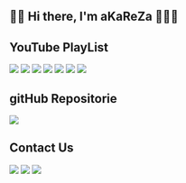 ## 👋🏽 Hi there, I'm aKaReZa 👨🏽‍💻

YouTube PlayList
-------------
[![](https://img.shields.io/badge/PCB-YouTube-red)](https://www.youtube.com/playlist?list=PLDdvbHxhit_W--r5IEt43l0Vvq7jrmNnc) [![](https://img.shields.io/badge/Microcontroller-YouTube-red)](https://www.youtube.com/playlist?list=PLDdvbHxhit_X3Aj13pAqfhCX3Dn080p6r) [![](https://img.shields.io/badge/C&C++-YouTube-red)](https://www.youtube.com/playlist?list=PLDdvbHxhit_W9vpcuL50-rDclk618TX1m) [![](https://img.shields.io/badge/AVR-YouTube-red)](https://www.youtube.com/playlist?list=PLDdvbHxhit_Wx2JMPtw0zOPWzKg26iM7O)  [![](https://img.shields.io/badge/Simulation-YouTube-red)](https://www.youtube.com/playlist?list=PLDdvbHxhit_Vf8L-iqs1Ghmh3y3YMZl1j) [![](https://img.shields.io/badge/Repair-YouTube-red)](https://www.youtube.com/playlist?list=PLDdvbHxhit_V9iBONUs84wzHkYQkxk7gm) [![](https://img.shields.io/badge/Question&Answer-YouTube-red)](https://www.youtube.com/playlist?list=PLDdvbHxhit_UshAdCjgSqWPBRVwbOWHef)


gitHub Repositorie
-------------
[![](https://img.shields.io/badge/AVR-gitHub-white)](https://github.com/aKaReZa75/AVR) 



Contact Us
-------------
[![](https://img.shields.io/badge/E-Mail-yellow)](mailto:aKaReZa75@gmail.com) [![](https://img.shields.io/badge/You-Tube-red)](https://www.youtube.com/@aKaReZa75) [![](https://img.shields.io/badge/Linked-in-blue)](https://www.linkedin.com/in/akareza75)


